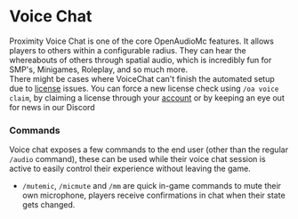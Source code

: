[//]: # (TITLE:Proximity Voice Chat)
[//]: # (DESCRIPTION:Talking to other players using Proximity Voice Chat)
[//]: # (TAGS:voice,voicechat,proximity,talking,calling,calls)

# Voice Chat
Proximity Voice Chat is one of the core OpenAudioMc features. It allows players to others within a configurable radius. They can hear the whereabouts of others through spatial audio, which is incredibly fun for SMP's, Minigames, Roleplay, and so much more.
<br />
There might be cases where VoiceChat can't finish the automated setup due to [license](voicechat_licenses.md) issues. You can force a new license check using `/oa voice claim`, by claiming a license through your [account](account.md) or by keeping an eye out for news in our Discord

### Commands
Voice chat exposes a few commands to the end user (other than the regular `/audio` command), these can be used while their voice chat session is active to easily control their experience without leaving the game.
- `/mutemic`, `/micmute` and `/mm` are quick in-game commands to mute their own microphone, players receive confirmations in chat when their state gets changed.
